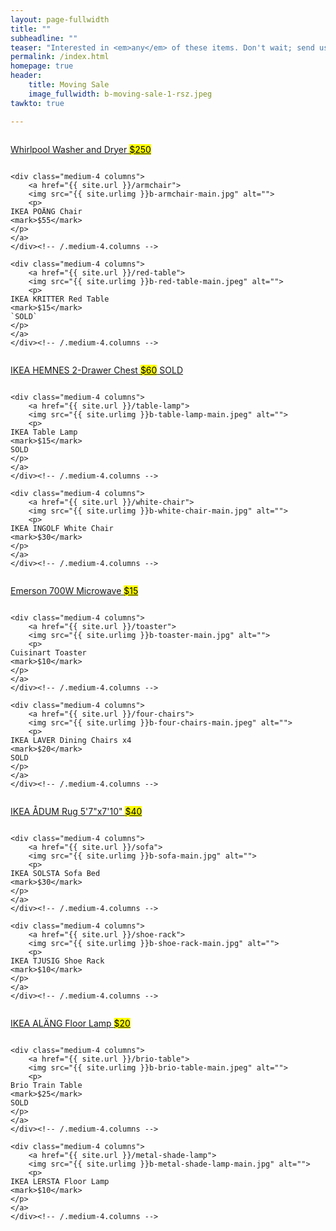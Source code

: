 ```yaml
---
layout: page-fullwidth
title: ""
subheadline: ""
teaser: "Interested in <em>any</em> of these items. Don't wait; send us an email to <a href=\"mailto:baity1401@gmail.com\">baity1401@gmail.com</a>."
permalink: /index.html
homepage: true
header:
    title: Moving Sale
    image_fullwidth: b-moving-sale-1-rsz.jpeg 
tawkto: true

---
```

<!--more-->

<div class="row t30">
    <div class="medium-4 columns">
    	<a href="{{ site.url }}/washer-dryer">
        <img src="{{ site.urlimg }}b-washer-dryer-main.jpg" alt="">
        <p> 
	Whirlpool Washer and Dryer
	<mark>$250</mark>
	</p>
	</a>
    </div><!-- /.medium-4.columns -->

    <div class="medium-4 columns">
    	<a href="{{ site.url }}/armchair">
        <img src="{{ site.urlimg }}b-armchair-main.jpg" alt="">
        <p> 
	IKEA POÄNG Chair
	<mark>$55</mark>
	</p>
	</a>
    </div><!-- /.medium-4.columns -->

    <div class="medium-4 columns">
    	<a href="{{ site.url }}/red-table">
        <img src="{{ site.urlimg }}b-red-table-main.jpeg" alt="">
        <p> 
	IKEA KRITTER Red Table
	<mark>$15</mark>
	`SOLD`
	</p>
	</a>
    </div><!-- /.medium-4.columns -->
</div><!-- /.row -->

<div class="row t30">
    <div class="medium-4 columns">
    	<a href="{{ site.url }}/chest">
        <img src="{{ site.urlimg }}b-chest-main.jpeg" alt="">
        <p> 
	IKEA HEMNES 2-Drawer Chest
	<mark>$60</mark>
	SOLD
	</p>
	</a>
    </div><!-- /.medium-4.columns -->

    <div class="medium-4 columns">
    	<a href="{{ site.url }}/table-lamp">
        <img src="{{ site.urlimg }}b-table-lamp-main.jpeg" alt="">
        <p> 
	IKEA Table Lamp
	<mark>$15</mark>
	SOLD
	</p>
	</a>
    </div><!-- /.medium-4.columns -->

    <div class="medium-4 columns">
    	<a href="{{ site.url }}/white-chair">
        <img src="{{ site.urlimg }}b-white-chair-main.jpg" alt="">
        <p> 
	IKEA INGOLF White Chair
	<mark>$30</mark>
	</p>
	</a>
    </div><!-- /.medium-4.columns -->
</div><!-- /.row -->

<div class="row t30">
    <div class="medium-4 columns">
    	<a href="{{ site.url }}/microwave">
        <img src="{{ site.urlimg }}b-microwave-main.jpg" alt="">
        <p> 
	Emerson 700W Microwave
	<mark>$15</mark>
	</p>
	</a>
    </div><!-- /.medium-4.columns -->

    <div class="medium-4 columns">
    	<a href="{{ site.url }}/toaster">
        <img src="{{ site.urlimg }}b-toaster-main.jpg" alt="">
        <p> 
	Cuisinart Toaster
	<mark>$10</mark>
	</p>
	</a>
    </div><!-- /.medium-4.columns -->

    <div class="medium-4 columns">
    	<a href="{{ site.url }}/four-chairs">
        <img src="{{ site.urlimg }}b-four-chairs-main.jpeg" alt="">
        <p> 
	IKEA LAVER Dining Chairs x4
	<mark>$20</mark>
	SOLD
	</p>
	</a>
    </div><!-- /.medium-4.columns -->
</div><!-- /.row -->

<div class="row t30">
    <div class="medium-4 columns">
    	<a href="{{ site.url }}/rug">
        <img src="{{ site.urlimg }}b-rug-main.jpg" alt="">
        <p> 
	IKEA ÅDUM Rug 5'7"x7'10"
	<mark>$40</mark>
	</p>
	</a>
    </div><!-- /.medium-4.columns -->

    <div class="medium-4 columns">
    	<a href="{{ site.url }}/sofa">
        <img src="{{ site.urlimg }}b-sofa-main.jpg" alt="">
        <p> 
	IKEA SOLSTA Sofa Bed
	<mark>$30</mark>
	</p>
	</a>
    </div><!-- /.medium-4.columns -->

    <div class="medium-4 columns">
    	<a href="{{ site.url }}/shoe-rack">
        <img src="{{ site.urlimg }}b-shoe-rack-main.jpg" alt="">
        <p> 
	IKEA TJUSIG Shoe Rack
	<mark>$10</mark>
	</p>
	</a>
    </div><!-- /.medium-4.columns -->
</div><!-- /.row -->

<div class="row t30">
    <div class="medium-4 columns">
    	<a href="{{ site.url }}/floor-lamp">
        <img src="{{ site.urlimg }}b-floor-lamp-main.jpg" alt="">
        <p> 
	IKEA ALÄNG Floor Lamp
	<mark>$20</mark>
	</p>
	</a>
    </div><!-- /.medium-4.columns -->

    <div class="medium-4 columns">
    	<a href="{{ site.url }}/brio-table">
        <img src="{{ site.urlimg }}b-brio-table-main.jpeg" alt="">
        <p> 
	Brio Train Table
	<mark>$25</mark>
	SOLD
	</p>
	</a>
    </div><!-- /.medium-4.columns -->

    <div class="medium-4 columns">
    	<a href="{{ site.url }}/metal-shade-lamp">
        <img src="{{ site.urlimg }}b-metal-shade-lamp-main.jpg" alt="">
        <p> 
	IKEA LERSTA Floor Lamp
	<mark>$10</mark>
	</p>
	</a>
    </div><!-- /.medium-4.columns -->
</div><!-- /.row -->
